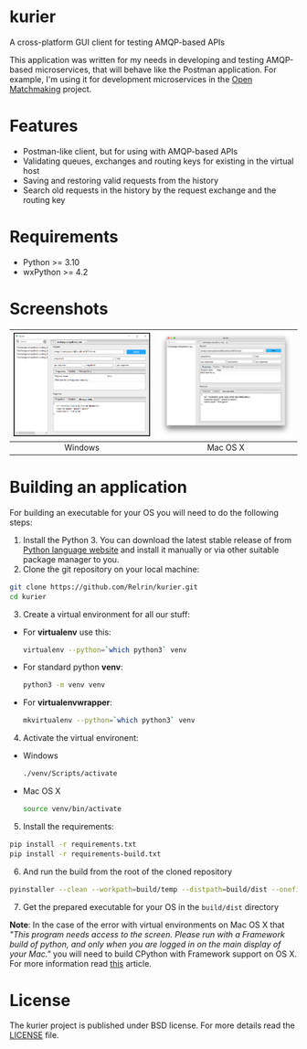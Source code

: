 # kurier
A cross-platform GUI client for testing AMQP-based APIs

This application was written for my needs in developing and testing AMQP-based microservices, that will behave like the Postman application. For example, I'm using it for development microservices in the [Open Matchmaking](https://github.com/OpenMatchmaking) project.

# Features
- Postman-like client, but for using with AMQP-based APIs
- Validating queues, exchanges and routing keys for existing in the virtual host
- Saving and restoring valid requests from the history
- Search old requests in the history by the request exchange and the routing key

# Requirements
- Python >= 3.10
- wxPython >= 4.2

# Screenshots
<img src="https://github.com/Relrin/kurier/blob/master/screenshots/windows-app.png" width="400"> | <img src="https://github.com/Relrin/kurier/blob/master/screenshots/mac-app.png" width="425">
:----------------------------------------------------------------------------:|:-------------------------:
  Windows                                                                     | Mac OS X 

# Building an application
For building an executable for your OS you will need to do the following steps:

1) Install the Python 3. You can download the latest stable release of from [Python language website](https://www.python.org/) and install it manually or via other suitable package manager to you.
2) Clone the git repository on your local machine:
```bash
git clone https://github.com/Relrin/kurier.git
cd kurier
```  
3) Create a virtual environment for all our stuff:
- For **virtualenv** use this:
  ```bash
  virtualenv --python=`which python3` venv
  ```
- For standard python **venv**:
  ```bash
  python3 -m venv venv
  ```
- For **virtualenvwrapper**:
  ```bash
  mkvirtualenv --python=`which python3` venv
  ```
4) Activate the virtual environent:
- Windows
  ```bash
  ./venv/Scripts/activate
  ```
- Mac OS X
  ```bash
  source venv/bin/activate
  ```
5) Install the requirements:
```bash
pip install -r requirements.txt
pip install -r requirements-build.txt
```
6) And run the build from the root of the cloned repository
```bash
pyinstaller --clean --workpath=build/temp --distpath=build/dist --onefile --nowindowed --noconsole --name=Kurier ./kurier/main.py 
```
7) Get the prepared executable for your OS in the `build/dist` directory

**Note**: In the case of the error with virtual environments on Mac OS X that *"This program needs access to the screen. Please run with a Framework build of python, and only when you are logged in on the main display of your Mac."* you will need to build CPython with Framework support on OS X. For more information read [this](https://wiki.wxpython.org/wxPythonVirtualenvOnMac) article.

# License
The kurier project is published under BSD license. For more details read the [LICENSE](https://github.com/Relrin/kurier/blob/master/LICENSE) file.
